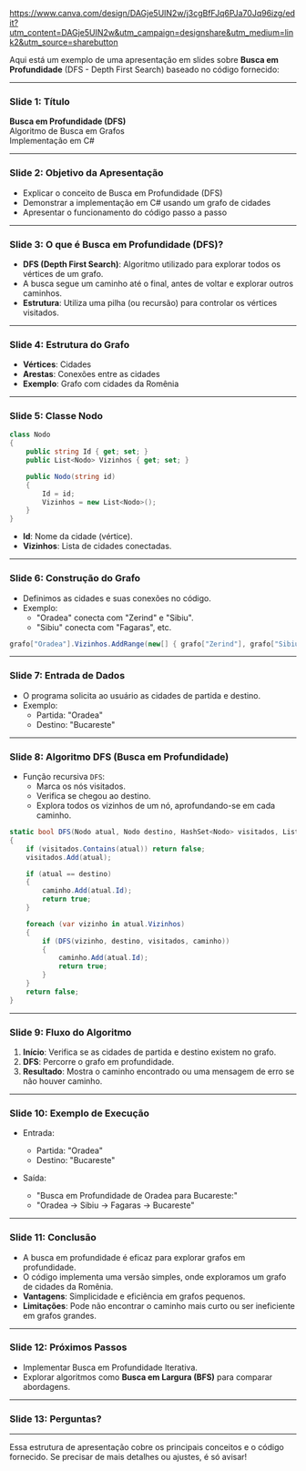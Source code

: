 https://www.canva.com/design/DAGje5UIN2w/j3cgBfFJq6PJa70Jq96izg/edit?utm_content=DAGje5UIN2w&utm_campaign=designshare&utm_medium=link2&utm_source=sharebutton

Aqui está um exemplo de uma apresentação em slides sobre **Busca em Profundidade** (DFS - Depth First Search) baseado no código fornecido:

---

### Slide 1: **Título**

**Busca em Profundidade (DFS)**  
Algoritmo de Busca em Grafos  
Implementação em C#

---

### Slide 2: **Objetivo da Apresentação**

- Explicar o conceito de Busca em Profundidade (DFS)
- Demonstrar a implementação em C# usando um grafo de cidades
- Apresentar o funcionamento do código passo a passo

---

### Slide 3: **O que é Busca em Profundidade (DFS)?**

- **DFS (Depth First Search)**: Algoritmo utilizado para explorar todos os vértices de um grafo.
- A busca segue um caminho até o final, antes de voltar e explorar outros caminhos.
- **Estrutura**: Utiliza uma pilha (ou recursão) para controlar os vértices visitados.

---

### Slide 4: **Estrutura do Grafo**

- **Vértices**: Cidades
- **Arestas**: Conexões entre as cidades
- **Exemplo**: Grafo com cidades da Romênia

---

### Slide 5: **Classe Nodo**

```csharp
class Nodo
{
    public string Id { get; set; }
    public List<Nodo> Vizinhos { get; set; }

    public Nodo(string id)
    {
        Id = id;
        Vizinhos = new List<Nodo>();
    }
}
```

- **Id**: Nome da cidade (vértice).
- **Vizinhos**: Lista de cidades conectadas.

---

### Slide 6: **Construção do Grafo**

- Definimos as cidades e suas conexões no código.
- Exemplo:
  - "Oradea" conecta com "Zerind" e "Sibiu".
  - "Sibiu" conecta com "Fagaras", etc.

```csharp
grafo["Oradea"].Vizinhos.AddRange(new[] { grafo["Zerind"], grafo["Sibiu"] });
```

---

### Slide 7: **Entrada de Dados**

- O programa solicita ao usuário as cidades de partida e destino.
- Exemplo:
  - Partida: "Oradea"
  - Destino: "Bucareste"

---

### Slide 8: **Algoritmo DFS (Busca em Profundidade)**

- Função recursiva `DFS`:
  - Marca os nós visitados.
  - Verifica se chegou ao destino.
  - Explora todos os vizinhos de um nó, aprofundando-se em cada caminho.

```csharp
static bool DFS(Nodo atual, Nodo destino, HashSet<Nodo> visitados, List<string> caminho)
{
    if (visitados.Contains(atual)) return false;
    visitados.Add(atual);

    if (atual == destino)
    {
        caminho.Add(atual.Id);
        return true;
    }

    foreach (var vizinho in atual.Vizinhos)
    {
        if (DFS(vizinho, destino, visitados, caminho))
        {
            caminho.Add(atual.Id);
            return true;
        }
    }
    return false;
}
```

---

### Slide 9: **Fluxo do Algoritmo**

1. **Início**: Verifica se as cidades de partida e destino existem no grafo.
2. **DFS**: Percorre o grafo em profundidade.
3. **Resultado**: Mostra o caminho encontrado ou uma mensagem de erro se não houver caminho.

---

### Slide 10: **Exemplo de Execução**

- Entrada:
  - Partida: "Oradea"
  - Destino: "Bucareste"
  
- Saída:
  - "Busca em Profundidade de Oradea para Bucareste:"
  - "Oradea -> Sibiu -> Fagaras -> Bucareste"

---

### Slide 11: **Conclusão**

- A busca em profundidade é eficaz para explorar grafos em profundidade.
- O código implementa uma versão simples, onde exploramos um grafo de cidades da Romênia.
- **Vantagens**: Simplicidade e eficiência em grafos pequenos.
- **Limitações**: Pode não encontrar o caminho mais curto ou ser ineficiente em grafos grandes.

---

### Slide 12: **Próximos Passos**

- Implementar Busca em Profundidade Iterativa.
- Explorar algoritmos como **Busca em Largura (BFS)** para comparar abordagens.

---

### Slide 13: **Perguntas?**

---

Essa estrutura de apresentação cobre os principais conceitos e o código fornecido. Se precisar de mais detalhes ou ajustes, é só avisar!
